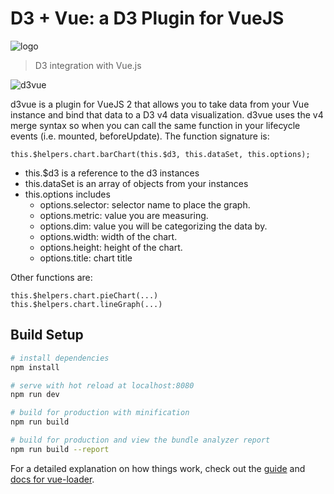# D3 + Vue: a D3 Plugin for VueJS
![logo](https://user-images.githubusercontent.com/5210420/38968715-af63c158-435a-11e8-9d8f-c0960975e3a8.png)

> D3 integration with Vue.js

![d3vue](https://user-images.githubusercontent.com/5210420/39028377-57187118-4424-11e8-9831-f2b06b58145e.png)

d3vue is a plugin for VueJS 2 that allows you to take data from your Vue instance and bind that data to a D3 v4 data visualization.  d3vue uses the v4 merge syntax so when you can call the same function in your lifecycle events (i.e. mounted, beforeUpdate).  The function signature is:

```
this.$helpers.chart.barChart(this.$d3, this.dataSet, this.options);
```
- this.$d3 is a reference to the d3 instances
- this.dataSet is an array of objects from your instances
- this.options includes
  - options.selector: selector name to place the graph.
  - options.metric: value you are measuring.
  - options.dim: value you will be categorizing the data by.
  - options.width: width of the chart.
  - options.height: height of the chart.
  - options.title: chart title

Other functions are:
```
this.$helpers.chart.pieChart(...)
this.$helpers.chart.lineGraph(...)

```

## Build Setup

``` bash
# install dependencies
npm install

# serve with hot reload at localhost:8080
npm run dev

# build for production with minification
npm run build

# build for production and view the bundle analyzer report
npm run build --report
```

For a detailed explanation on how things work, check out the [guide](http://vuejs-templates.github.io/webpack/) and [docs for vue-loader](http://vuejs.github.io/vue-loader).
